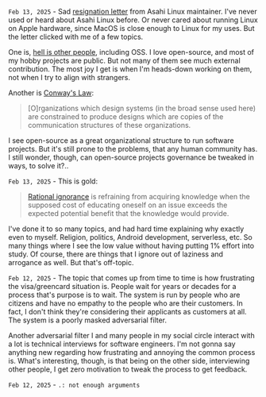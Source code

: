 `Feb 13, 2025` - Sad [resignation letter](https://marcan.st/2025/02/resigning-as-asahi-linux-project-lead/) from Asahi Linux maintainer.
I've never used or heard about Asahi Linux before.
Or never cared about running Linux on Apple hardware, since MacOS is close enough to Linux for my uses.
But the letter clicked with me of a few topics.

One is, [hell is other people](https://en.wikipedia.org/wiki/Hell_Is_Other_People), including OSS.
I love open-source, and most of my hobby projects are public.
But not many of them see much external contribution.
The most joy I get is when I'm heads-down working on them, not when I try to align with strangers.

Another is [Conway's Law](https://en.wikipedia.org/wiki/Conway%27s_law):

> [O]rganizations which design systems (in the broad sense used here) are constrained to produce designs which are copies of the communication structures of these organizations.

I see open-source as a great organizational structure to run software projects.
But it's still prone to the problems, that any human community has.
I still wonder, though, can open-source projects governance be tweaked in ways, to solve it?..

`Feb 13, 2025` - This is gold: 

> [Rational ignorance](https://en.wikipedia.org/wiki/Rational_ignorance) is refraining from acquiring knowledge when the supposed cost of educating oneself on an issue exceeds the expected potential benefit that the knowledge would provide.

I've done it to so many topics, and had hard time explaining why exactly even to myself.
Religion, politics, Android development, serverless, etc.
So many things where I see the low value without having putting 1% effort into study.
Of course, there are things that I ignore out of laziness and arrogance as well. But that's off-topic.

`Feb 12, 2025` - The topic that comes up from time to time is how frustrating the visa/greencard situation is.
People wait for years or decades for a process that's purpose is to wait.
The system is run by people who are citizens and have no empathy to the people who are their customers.
In fact, I don't think they're considering their applicants as customers at all.
The system is a poorly masked adversarial filter.

Another adversarial filter I and many people in my social circle interact with a lot is technical interviews for software engineers.
I'm not gonna say anything new regarding how frustrating and annoying the common process is.
What's interesting, though, is that being on the other side, interviewing other people, I get zero motivation to tweak the process to get feedback.

`Feb 12, 2025` - ```.: not enough arguments```

